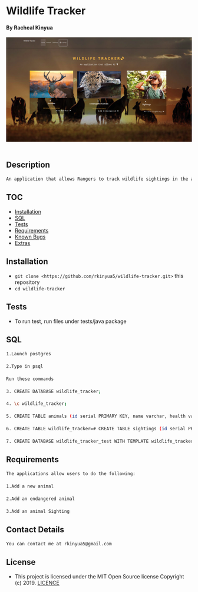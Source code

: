 # Wildlife Tracker

#### By **Racheal Kinyua**
![](screenshots/screenshot1.png)
![]()
## Description

```bash
An application that allows Rangers to track wildlife sightings in the area.
```

## TOC

- [Installation](#Installation)
- [SQL](#SQL)
- [Tests](#Tests)
- [Requirements](#Requirements)
- [Known Bugs](#Requirements)
- [Extras](#extras)


## Installation
* `git clone <https://github.com/rkinyua5/wildlife-tracker.git>` this repository
* `cd wildlife-tracker`

## Tests

- To run test, run files under tests/java package 


## SQL
```bash
1.Launch postgres

2.Type in psql

Run these commands

3. CREATE DATABASE wildlife_tracker;

4. \c wildlife_tracker;

5. CREATE TABLE animals (id serial PRIMARY KEY, name varchar, health varchar, age varchar, type varchar);

6. CREATE TABLE wildlife_tracker=# CREATE TABLE sightings (id serial PRIMARY KEY, animal_id int, location varchar, ranger_name varchar, timestamp timestamp);

7. CREATE DATABASE wildlife_tracker_test WITH TEMPLATE wildlife_tracker;

```
## Requirements
```bash
The applications allow users to do the following:

1.Add a new animal
 
2.Add an endangered animal

3.Add an animal Sighting

```

## Contact Details
```bash
You can contact me at rkinyua5@gmail.com
```

## License
- This project is licensed under the MIT Open Source license Copyright (c) 2019. [LICENCE](https://github.com/rkinyua5/wildlife-tracker/blob/master/LICENCE)

